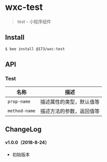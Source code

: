 # wxc-test

> test - 小程序组件

## Install

``` bash
$ bee install @173/wxc-test
```


## API

### Test

| 名称                  | 描述                         |
|----------------------|------------------------------|
|`prop-name`           | 描述属性的类型，默认值等         |
|`method-name`         | 描述方法的参数，返回值等         |

## ChangeLog

#### v1.0.0（2018-8-24）

- 初始版本
